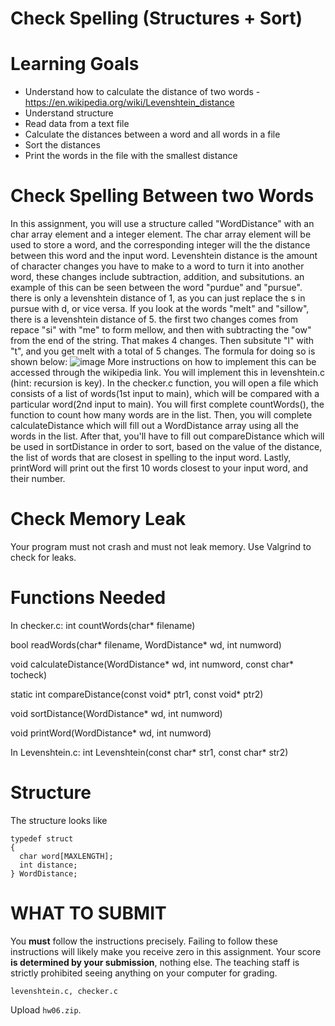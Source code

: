 # Check Spelling (Structures + Sort)

Learning Goals
==============

* Understand how to calculate the distance of two words - https://en.wikipedia.org/wiki/Levenshtein_distance
* Understand structure
* Read data from a text file
* Calculate the distances between a word and all words in a file
* Sort the distances
* Print the words in the file with the smallest distance

Check Spelling Between two Words
==============
In this assignment, you will use a structure called "WordDistance" with an char array element and a integer element. The char array element will be used to store a word, and the corresponding integer will the the distance between this word and the input word.
Levenshtein distance is the amount of character changes you have to make to a word to turn it into another word, these changes include subtraction, addition, and subsitutions. an example of this can be seen between the word "purdue" and "pursue". there is only a levenshtein distance of 1, as you can just replace the s in pursue with d, or vice versa. If you look at the words "melt" and "sillow", there is a levenshtein distance of 5. the first two changes comes from repace "si" with "me" to form mellow, and then with subtracting the "ow" from the end of the string. That makes 4 changes. Then subsitute "l" with "t", and you get melt with a total of 5 changes. The formula for doing so is shown below: 
![image](https://github.com/user-attachments/assets/01aca60e-dba8-4b4f-9000-f0722bc44072)
More instructions on how to implement this can be accessed through the wikipedia link. You will implement this in levenshtein.c (hint: recursion is key). 
In the checker.c function, you will open a file which consists of a list of words(1st input to main), which will be compared with a particular word(2nd input to main). You will first complete countWords(), the function to count how many words are in the list. Then, you will complete calculateDistance which will fill out a WordDistance array using all the words in the list. After that, you'll have to fill out compareDistance which will be used in sortDistance in order to sort, based on the value of the distance, the list of words that are closest in spelling to the input word. Lastly, printWord will print out the first 10 words closest to your input word, and their number. 

Check Memory Leak
=================

Your program must not crash and must not leak memory.  Use Valgrind to check for leaks.

Functions Needed
================
In checker.c:
int countWords(char* filename)

bool readWords(char* filename, WordDistance* wd, int numword)

void calculateDistance(WordDistance* wd, int numword, const char* tocheck)

static int compareDistance(const void* ptr1, const void* ptr2)

void sortDistance(WordDistance* wd, int numword)

void printWord(WordDistance* wd, int numword)

In Levenshtein.c:
int Levenshtein(const char* str1, const char* str2)

	
Structure
=========
The structure looks like
``` 
typedef struct
{
  char word[MAXLENGTH]; 
  int distance;
} WordDistance;
```

WHAT TO SUBMIT
==============

You **must** follow the instructions precisely. Failing to follow
these instructions will likely make you receive zero in this
assignment.  Your score **is determined by your submission**, nothing
else.  The teaching staff is strictly prohibited seeing anything on
your computer for grading.

```
levenshtein.c, checker.c
```

Upload `hw06.zip`.

